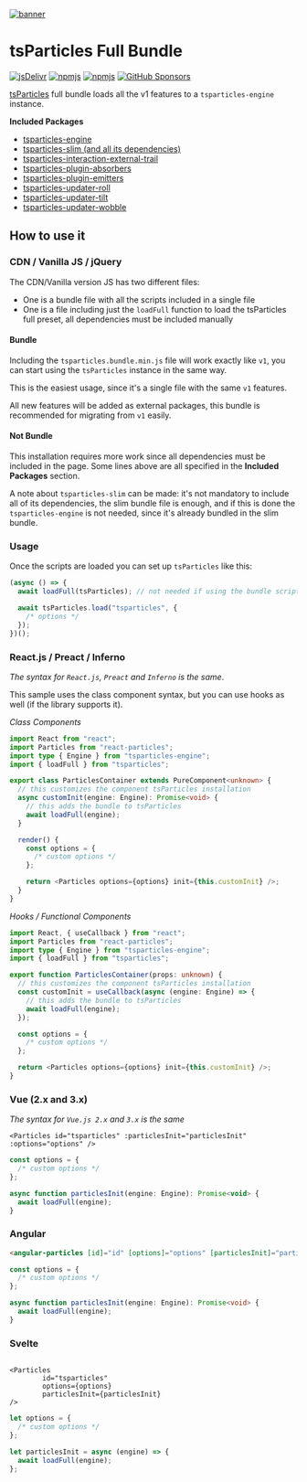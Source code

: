 [![banner](https://particles.js.org/images/banner2.png)](https://particles.js.org)

# tsParticles Full Bundle

[![jsDelivr](https://data.jsdelivr.com/v1/package/npm/tsparticles/badge)](https://www.jsdelivr.com/package/npm/tsparticles) [![npmjs](https://badge.fury.io/js/tsparticles.svg)](https://www.npmjs.com/package/tsparticles) [![npmjs](https://img.shields.io/npm/dt/tsparticles)](https://www.npmjs.com/package/tsparticles) [![GitHub Sponsors](https://img.shields.io/github/sponsors/matteobruni)](https://github.com/sponsors/matteobruni)

[tsParticles](https://github.com/matteobruni/tsparticles) full bundle loads all the v1 features to
a `tsparticles-engine` instance.

**Included Packages**

- [tsparticles-engine](https://github.com/matteobruni/tsparticles/tree/main/engine)
- [tsparticles-slim (and all its dependencies)](https://github.com/matteobruni/tsparticles/tree/main/bundles/slim)
- [tsparticles-interaction-external-trail](https://github.com/matteobruni/tsparticles/tree/main/interactions/external/trail)
- [tsparticles-plugin-absorbers](https://github.com/matteobruni/tsparticles/tree/main/plugins/absorbers)
- [tsparticles-plugin-emitters](https://github.com/matteobruni/tsparticles/tree/main/plugins/emitters)
- [tsparticles-updater-roll](https://github.com/matteobruni/tsparticles/tree/main/updaters/roll)
- [tsparticles-updater-tilt](https://github.com/matteobruni/tsparticles/tree/main/updaters/tilt)
- [tsparticles-updater-wobble](https://github.com/matteobruni/tsparticles/tree/main/updaters/wobble)

## How to use it

### CDN / Vanilla JS / jQuery

The CDN/Vanilla version JS has two different files:

- One is a bundle file with all the scripts included in a single file
- One is a file including just the `loadFull` function to load the tsParticles full preset, all dependencies must be
  included manually

#### Bundle

Including the `tsparticles.bundle.min.js` file will work exactly like `v1`, you can start using the `tsParticles`
instance in the same way.

This is the easiest usage, since it's a single file with the same `v1` features.

All new features will be added as external packages, this bundle is recommended for migrating from `v1` easily.

#### Not Bundle

This installation requires more work since all dependencies must be included in the page. Some lines above are all
specified in the **Included Packages** section.

A note about `tsparticles-slim` can be made: it's not mandatory to include all of its dependencies, the slim bundle file
is enough, and if this is done the `tsparticles-engine` is not needed, since it's already bundled in the slim bundle.

### Usage

Once the scripts are loaded you can set up `tsParticles` like this:

```javascript
(async () => {
  await loadFull(tsParticles); // not needed if using the bundle script, required for any other installation

  await tsParticles.load("tsparticles", {
    /* options */
  });
})();
```

### React.js / Preact / Inferno

_The syntax for `React.js`, `Preact` and `Inferno` is the same_.

This sample uses the class component syntax, but you can use hooks as well (if the library supports it).

_Class Components_

```typescript jsx
import React from "react";
import Particles from "react-particles";
import type { Engine } from "tsparticles-engine";
import { loadFull } from "tsparticles";

export class ParticlesContainer extends PureComponent<unknown> {
  // this customizes the component tsParticles installation
  async customInit(engine: Engine): Promise<void> {
    // this adds the bundle to tsParticles
    await loadFull(engine);
  }

  render() {
    const options = {
      /* custom options */
    };

    return <Particles options={options} init={this.customInit} />;
  }
}
```

_Hooks / Functional Components_

```typescript jsx
import React, { useCallback } from "react";
import Particles from "react-particles";
import type { Engine } from "tsparticles-engine";
import { loadFull } from "tsparticles";

export function ParticlesContainer(props: unknown) {
  // this customizes the component tsParticles installation
  const customInit = useCallback(async (engine: Engine) => {
    // this adds the bundle to tsParticles
    await loadFull(engine);
  });

  const options = {
    /* custom options */
  };

  return <Particles options={options} init={this.customInit} />;
}
```

### Vue (2.x and 3.x)

_The syntax for `Vue.js 2.x` and `3.x` is the same_

```vue
<Particles id="tsparticles" :particlesInit="particlesInit" :options="options" />
```

```js
const options = {
  /* custom options */
};

async function particlesInit(engine: Engine): Promise<void> {
  await loadFull(engine);
}
```

### Angular

```html
<angular-particles [id]="id" [options]="options" [particlesInit]="particlesInit"></angular-particles>
```

```ts
const options = {
  /* custom options */
};

async function particlesInit(engine: Engine): Promise<void> {
  await loadFull(engine);
}
```

### Svelte

```sveltehtml

<Particles
        id="tsparticles"
        options={options}
        particlesInit={particlesInit}
/>
```

```js
let options = {
  /* custom options */
};

let particlesInit = async (engine) => {
  await loadFull(engine);
};
```
